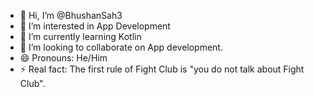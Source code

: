 - 👋 Hi, I’m @BhushanSah3
- 👀 I’m interested in App Development 
- 🌱 I’m currently learning Kotlin
- 💞️ I’m looking to collaborate on App development.
- 😄 Pronouns: He/Him
- ⚡ Real fact: The first rule of Fight Club is "you do not talk about Fight Club".

<!---
BhushanSah3/BhushanSah3 is a ✨ special ✨ repository because its `README.md` (this file) appears on your GitHub profile.
You can click the Preview link to take a look at your changes.
--->

